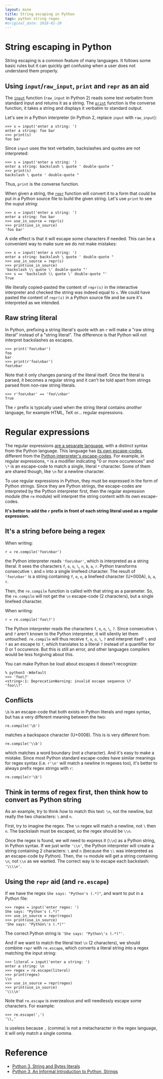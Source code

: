 ```yaml
---
layout: mine
title: String escaping in Python
tags: python string regex
#original_date: 2018-01-20
---
```


# String escaping in Python

String escaping is a common feature of many languages. It follows some basic rules but it can quickly get confusing when a user does not understand them properly.

## Using `input`/`raw_input`, `print` and `repr` as an aid

The [`input`](https://docs.python.org/3/library/functions.html#input) function (`raw_input` in Python 2) reads some text verbatim from standard input and returns it as a string.
The [`print`](https://docs.python.org/3/library/functions.html#print) function is the converse function, it takes a string and displays it verbatim to standard output.

Let's see in a Python interpreter (in Python 2, replace `input` with `raw_input`):

	>>> s = input('enter a string: ')
	enter a string: foo bar
	>>> print(s)
	foo bar

Since `input` uses the text verbatim, backslashes and quotes are not interpreted:

	>>> s = input('enter a string: ')
	enter a string: backslash \ quote ' double-quote "
	>>> print(s)
	backslash \ quote ' double-quote "

Thus, `print` is the converse function.

When given a string, the [`repr`](https://docs.python.org/3/library/functions.html#repr) function will convert it to a form that could be put in a Python source file to build the given string. Let's use `print` to see the ouput string:

	>>> s = input('enter a string: ')
	enter a string: foo bar
	>>> use_in_source = repr(s)
	>>> print(use_in_source)
	'foo bar'

A side effect is that it will escape some characters if needed. This can be a convenient way to make sure we do not make mistakes:

	>>> s = input('enter a string: ')
	enter a string: backslash \ quote ' double-quote "
	>>> use_in_source = repr(s)
	>>> print(use_in_source)
	'backslash \\ quote \' double-quote "'
	>>> s == 'backslash \\ quote \' double-quote "'
	True

We literally copied-pasted the content of `repr(s)` in the interactive interpreter and checked the string was indeed equal to `s`.
We could have pasted the content of `repr(s)` in a Python source file and be sure it's interpreted as we intended.

## Raw string literal

In Python, prefixing a string literal's quote with an `r` will make a "raw string literal" instead of a "string literal". The difference is that Python will not interpret backslashes as escapes.

	>>> print('foo\nbar')
	foo
	bar
	>>> print(r'foo\nbar')
	foo\nbar

Note that it only changes parsing of the literal itself. Once the literal is parsed, it becomes a regular string and it can't be told apart from strings parsed from non-raw string literals.
 
	>>> r'foo\nbar' == 'foo\\nbar'
	True

The `r` prefix is typically used when the string literal contains _another_ language, for example HTML, TeX or... regular expressions.

# Regular expressions

The regular expressions [are a separate language](https://en.wikipedia.org/wiki/Regular_expression#Formal_language_theory), with a distinct syntax from the Python language.
This language has [its own escape-codes](https://docs.python.org/3/library/re.html#regular-expression-syntax), different from the [Python interpreter's escape-codes](https://docs.python.org/3/reference/lexical_analysis.html#string-and-bytes-literals).
For example, in regular expressions, `*` is a modifier indicating "0 or more occurences" and `\*` is an escape-code to match a single, literal `*` character.
Some of them are shared though, like `\n` for a newline character.

To use regular expressions in Python, they must be expressed in the form of Python strings.
Since they are Python strings, the escape-codes are interpreted by the Python interpreter first, then the regular expression module (the `re` module) will interpret the string content with its own escape-codes.

**It's better to add the `r` prefix in front of each string literal used as a regular expression.**

## It's a string before being a regex

When writing:

	r = re.compile('foo\nbar')

the Python interpreter reads `'foo\nbar'`, which is interpreted as a string literal. It sees the characters `f`, `o`, `o`, `\`, `n`, `b`, `a`, `r`.
Python transforms consecutive `\` and `n` into a single linefeed character.
The result of `'foo\nbar'` is a string containing `f`, `o`, `o`, a linefeed character (U+000A), `b`, `a`, `r`.

Then, the `re.compile` function is called with that string as a parameter. So, the `re.compile` will not get the `\n` escape-code (2 characters), but a single linefeed character.

When writing:

	r = re.compile('foo\?')

The Python interpreter reads the characters `f`, `o`, `o`, `\`, `?`. Since consecutive `\` and `?` aren't known to the Python interpreter, it will silently let them untouched.
`re.compile` will thus receive `f`, `o`, `o`, `\`, `?` and interpret itself `\` and `?` as an escape to `?`, which translates to a literal `?` instead of a quantifier for 0 or 1 occurence.
But this is still an error, and other languages compilers would be less forgiving about this.

You can make Python be loud about escapes it doesn't recognize:

	% python3 -Wdefault
	>>> 'foo\?'
	<string>:1: DeprecationWarning: invalid escape sequence \?
	'foo\\?'

## Conflicts

`\b` is an escape-code that both exists in Python literals and regex syntax, but has a very different meaning between the two:

	re.compile('\b')

matches a backspace character (U+0008). This is is very different from:

	re.compile('\\b')

which matches a word boundary (not a character). And it's easy to make a mistake.
Since most Python standard escape-codes have similar meanings for regex syntax (i.e. `r'\n'` will match a newline in regexes too), it's better to always prefix regex strings with `r`:

	re.compile(r'\b')

## Think in terms of regex first, then think how to convert as Python string

As an example, try to think how to match this text: `\n`, not the newline, but really the two characters: `\` and `n`.

First, try to imagine the regex. The `\n` regex will match a newline, not `\` then `n`. The backslash must be escaped, so the regex should be `\\n`.

Once the regex is found, we will need to express it (`\\n`) as a Python string, in Python syntax.
If we just write `'\\n'`, the Python interpreter will create a string containing 2 characters: `\` and `n` (because the `\\` was interpreted as an escape-code by Python).
Then, the `re` module will get a string containing `\n`, not `\\n` as we wanted. The correct way is to escape each backslash: `'\\\\n'`.

## Using the `repr` aid (and `re.escape`)

If we have the regex `She says: "Python's (.*)"`, and want to put in a Python file:

	>>> regex = input('enter regex: ')
	She says: "Python's (.*)"
	>>> use_in_source = repr(regex)
	>>> print(use_in_source)
	'She says: "Python\'s (.*)"'

The correct Python string is `'She says: "Python\'s (.*)"'`.

And if we want to match the literal text `\n` (2 characters), we should combine `repr` with `re.escape`, which converts a literal string into a regex matching the input string:

	>>> literal = input('enter a string: ')
	enter a string: \n
	>>> regex = re.escape(literal)
	>>> print(regex)
	\\n
	>>> use_in_source = repr(regex)
	>>> print(use_in_source)
	'\\\\n'

Note that `re.escape` is overzealous and will needlessly escape some characters. For example:

	>>> re.escape(',')
	'\\,'

is useless because `,` (comma) is not a metacharacter in the regex language, it will only match a single comma.

# Reference

* [Python 3, String and Bytes literals](https://docs.python.org/3/reference/lexical_analysis.html#string-and-bytes-literals)
* [Python 3, An Informal Introduction to Python, Strings](https://docs.python.org/3/tutorial/introduction.html#strings)
